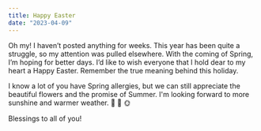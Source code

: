 ```yaml
---
title: Happy Easter
date: "2023-04-09"
---
```


Oh my! I haven’t posted anything for weeks. This year has been quite a struggle, so my attention was pulled elsewhere. With the coming of Spring, I’m hoping for better days. I’d like to wish everyone that I hold dear to my heart a Happy Easter. Remember the true meaning behind this holiday.

I know a lot of you have Spring allergies, but we can still appreciate the beautiful flowers and the promise of Summer. I'm looking forward to more sunshine and warmer weather. 🌻 🦋 🌞

Blessings to all of you! 